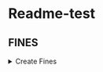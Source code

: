 # Readme-test

## FINES
<details>
  <ol>
    <li>
      <summary><b>Create Fines</b></summary><blockquote>
    </li>
    <li></li>
    <li></li>
    <li></li>
  </ol> 
  <summary>Create Fines</summary><blockquote>
  <details>
    <summary>Header</summary>
    <li>Authorization</li>
      <blockquote></blockquote>
</details>

